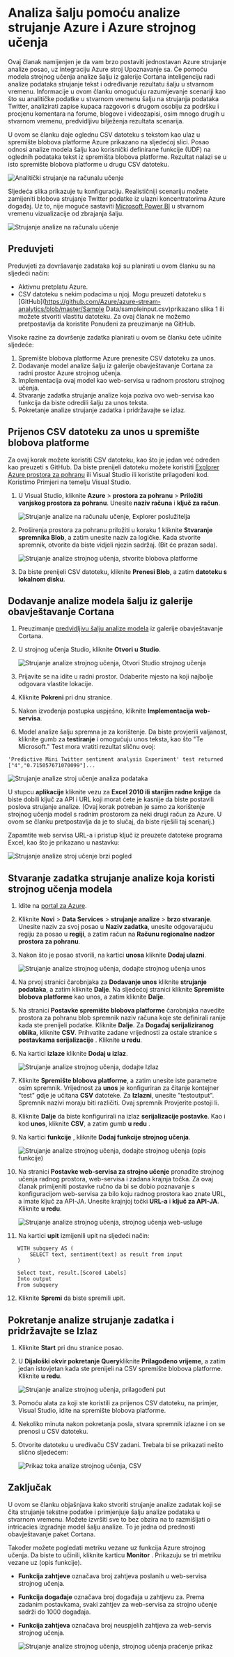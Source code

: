 <properties
    pageTitle="Analiza šalju pomoću analize strujanje Azure i Azure strojnog učenja | Microsoft Azure"
    description="Kako koristiti korisnički definirana funkcija i strojnog učenja u analize toka posla"
    keywords=""
    documentationCenter=""
    services="stream-analytics"
    authors="jeffstokes72"
    manager="jhubbard"
    editor="cgronlun"
/>


<tags 
    ms.service="stream-analytics" 
    ms.devlang="na" 
    ms.topic="article" 
    ms.tgt_pltfrm="na" 
    ms.workload="data-services" 
    ms.date="10/04/2016" 
    ms.author="jeffstok"
/>

# <a name="sentiment-analysis-by-using-azure-stream-analytics-and-azure-machine-learning"></a>Analiza šalju pomoću analize strujanje Azure i Azure strojnog učenja #

Ovaj članak namijenjen je da vam brzo postaviti jednostavan Azure strujanje analize posao, uz integraciju Azure stroj Upoznavanje sa. Će pomoću modela strojnog učenja analize šalju iz galerije Cortana inteligenciju radi analize podataka strujanje tekst i određivanje rezultatu šalju u stvarnom vremenu. Informacije u ovom članku omogućuju razumijevanje scenariji kao što su analitičke podatke u stvarnom vremenu šalju na strujanja podataka Twitter, analizirati zapise kupaca razgovori s drugom osoblju za podršku i procjenu komentara na forume, blogove i videozapisi, osim mnogo drugih u stvarnom vremenu, predvidljivu bilježenja rezultata scenarija.

U ovom se članku daje oglednu CSV datoteku s tekstom kao ulaz u spremište blobova platforme Azure prikazano na sljedećoj slici. Posao odnosi analize modela šalju kao korisnički definirane funkcije (UDF) na oglednih podataka tekst iz spremišta blobova platforme. Rezultat nalazi se u isto spremište blobova platforme u drugu CSV datoteku. 

![Analitički strujanje na računalu učenje](./media/stream-analytics-machine-learning-integration-tutorial/stream-analytics-machine-learning-integration-tutorial-figure-2.png)  

Sljedeća slika prikazuje tu konfiguraciju. Realističniji scenariju možete zamijeniti blobova strujanje Twitter podatke iz ulazni koncentratorima Azure događaj. Uz to, nije moguće sastaviti [Microsoft Power BI](https://powerbi.microsoft.com/) u stvarnom vremenu vizualizacije od zbrajanja šalju.    

![Strujanje analize na računalu učenje](./media/stream-analytics-machine-learning-integration-tutorial/stream-analytics-machine-learning-integration-tutorial-figure-1.png)  

## <a name="prerequisites"></a>Preduvjeti

Preduvjeti za dovršavanje zadataka koji su planirati u ovom članku su na sljedeći način:

-   Aktivnu pretplatu Azure.
-   CSV datoteku s nekim podacima u njoj. Mogu preuzeti datoteku s [GitHub](https://github.com/Azure/azure-stream-analytics/blob/master/Sample Data/sampleinput.csv)prikazano slika 1 ili možete stvoriti vlastitu datoteku. Za ovaj članak ne možemo pretpostavlja da koristite Ponuđeni za preuzimanje na GitHub.

Visoke razine za dovršenje zadatka planirati u ovom se članku ćete učinite sljedeće:

1.  Spremište blobova platforme Azure prenesite CSV datoteku za unos.
2.  Dodavanje model analize šalju iz galerije obavještavanje Cortana za radni prostor Azure strojnog učenja.
3.  Implementacija ovaj model kao web-servisa u radnom prostoru strojnog učenja.
4.  Stvaranje zadatka strujanje analize koja poziva ovo web-servisa kao funkcija da biste odredili šalju za unos teksta.
5.  Pokretanje analize strujanje zadatka i pridržavajte se izlaz.

## <a name="upload-the-csv-input-file-to-blob-storage"></a>Prijenos CSV datoteku za unos u spremište blobova platforme

Za ovaj korak možete koristiti CSV datoteku, kao što je jedan već određen kao preuzeti s GitHub. Da biste prenijeli datoteku možete koristiti [Explorer Azure prostora za pohranu](http://storageexplorer.com/) ili Visual Studio ili koristite prilagođeni kod. Koristimo Primjeri na temelju Visual Studio.

1.  U Visual Studio, kliknite **Azure** > **prostora za pohranu** > **Priložiti vanjskog prostora za pohranu**. Unesite **naziv računa** i **ključ za račun**.  

    ![Strujanje analize na računalu učenje, Explorer poslužitelja](./media/stream-analytics-machine-learning-integration-tutorial/stream-analytics-machine-learning-integration-tutorial-server-explorer.png)  

2.  Proširenja prostora za pohranu priložiti u koraku 1 kliknite **Stvaranje spremnika Blob**, a zatim unesite naziv za logičke. Kada stvorite spremnik, otvorite da biste vidjeli njezin sadržaj. (Bit će prazan sada).  

    ![Strujanje analize strojnog učenja, stvorite blobova platforme](./media/stream-analytics-machine-learning-integration-tutorial/stream-analytics-machine-learning-integration-tutorial-create-blob.png)  

3.  Da biste prenijeli CSV datoteku, kliknite **Prenesi Blob**, a zatim **datoteku s lokalnom disku**.  

## <a name="add-the-sentiment-analytics-model-from-the-cortana-intelligence-gallery"></a>Dodavanje analize modela šalju iz galerije obavještavanje Cortana

1.  Preuzimanje [predvidljivu šalju analize modela](https://gallery.cortanaintelligence.com/Experiment/Predictive-Mini-Twitter-sentiment-analysis-Experiment-1) iz galerije obavještavanje Cortana.  
2.  U strojnog učenja Studio, kliknite **Otvori u Studio**.  

    ![Strujanje analize strojnog učenja, Otvori Studio strojnog učenja](./media/stream-analytics-machine-learning-integration-tutorial/stream-analytics-machine-learning-integration-tutorial-open-ml-studio.png)  

3.  Prijavite se na idite u radni prostor. Odaberite mjesto na koji najbolje odgovara vlastite lokacije.
4.  Kliknite **Pokreni** pri dnu stranice.  
5.  Nakon izvođenja postupka uspješno, kliknite **Implementacija web-servisa**.
6.  Model analize šalju spremna je za korištenje. Da biste provjerili valjanost, kliknite gumb za **testiranje** i omogućuju unos teksta, kao što "Te Microsoft." Test mora vratiti rezultat sličnu ovoj:

`'Predictive Mini Twitter sentiment analysis Experiment' test returned ["4","0.715057671070099"]...`  

![Strujanje analize stroj učenje analiza podataka](./media/stream-analytics-machine-learning-integration-tutorial/stream-analytics-machine-learning-integration-tutorial-analysis-data.png)  

U stupcu **aplikacije** kliknite vezu za **Excel 2010 ili starijim radne knjige** da biste dobili ključ za API i URL koji morat ćete je kasnije da biste postavili poslova strujanje analize. (Ovaj korak potreban je samo za korištenje strojnog učenja model s radnim prostorom za neki drugi račun za Azure. U ovom se članku pretpostavlja da je to slučaj, da biste riješili taj scenarij.)  

Zapamtite web servisa URL-a i pristup ključ iz preuzete datoteke programa Excel, kao što je prikazano u nastavku:  

![Strujanje analize stroj učenje brzi pogled](./media/stream-analytics-machine-learning-integration-tutorial/stream-analytics-machine-learning-integration-tutorial-quick-glance.png)  

## <a name="create-a-stream-analytics-job-that-uses-the-machine-learning-model"></a>Stvaranje zadatka strujanje analize koja koristi strojnog učenja modela

1.  Idite na [portal za Azure](https://manage.windowsazure.com).  
2.  Kliknite **Novi** > **Data Services** > **strujanje analize** > **brzo stvaranje**. Unesite naziv za svoj posao u **Naziv zadatka**, unesite odgovarajuću regiju za posao u **regiji**, a zatim račun na **Računu regionalne nadzor prostora za pohranu**.    
3.  Nakon što je posao stvorili, na kartici **unosa** kliknite **Dodaj ulazni**.  

    ![Strujanje analize strojnog učenja, dodajte strojnog učenja unos](./media/stream-analytics-machine-learning-integration-tutorial/stream-analytics-machine-learning-integration-tutorial-add-input-screen.png)  

4.  Na prvoj stranici čarobnjaka za **Dodavanje unos** kliknite **strujanje podataka**, a zatim kliknite **Dalje**. Na sljedećoj stranici kliknite **Spremište blobova platforme** kao unos, a zatim kliknite **Dalje**.  
5.  Na stranici **Postavke spremište blobova platforme** čarobnjaka navedite prostora za pohranu blob spremnik naziv računa koje ste definirali ranije kada ste prenijeli podatke. Kliknite **Dalje**. Za **Događaj serijaliziranog oblika**, kliknite **CSV**. Prihvatite zadane vrijednosti za ostale stranice s **postavkama serijalizacije** . Kliknite **u redu**.  
6.  Na kartici **izlaze** kliknite **Dodaj u izlaz**.  

    ![Strujanje analize strojnog učenja, dodajte Izlaz](./media/stream-analytics-machine-learning-integration-tutorial/stream-analytics-machine-learning-integration-tutorial-add-output-screen.png)  

7.  Kliknite **Spremište blobova platforme**, a zatim unesite iste parametre osim spremnik. Vrijednost za **unos** je konfiguriran za čitanje kontejner "test" gdje je učitana **CSV** datoteke. Za **Izlazni**, unesite "testoutput". Spremnik nazivi moraju biti različiti. Ovaj spremnik Provjerite postoji li.     
8.  Kliknite **Dalje** da biste konfigurirali na izlaz **serijalizacije postavke**. Kao i kod **unos**, kliknite **CSV**, a zatim gumb **u redu** .
9.  Na kartici **funkcije** , kliknite **Dodaj funkcije strojnog učenja**.  

    ![Strujanje analize strojnog učenja, dodajte strojnog učenja (opis funkcije)](./media/stream-analytics-machine-learning-integration-tutorial/stream-analytics-machine-learning-integration-tutorial-add-ml-function.png)  

10. Na stranici **Postavke web-servisa za strojno učenje** pronađite strojnog učenja radnog prostora, web-servisa i zadana krajnja točka. Za ovaj članak primijeniti postavke ručno da bi se dobio poznavanje s konfiguracijom web-servisa za bilo koju radnog prostora kao znate URL, a imate ključ za API-JA. Unesite krajnjoj točki **URL-a** i **ključ za API-JA**. Kliknite **u redu**.    

    ![Strujanje analize strojnog učenja, strojnog učenja web-usluge](./media/stream-analytics-machine-learning-integration-tutorial/stream-analytics-machine-learning-integration-tutorial-ml-web-service.png)    

11. Na kartici **upit** izmijenili upit na sljedeći način:    

 ```
    WITH subquery AS (  
        SELECT text, sentiment(text) as result from input  
    )  
 
    Select text, result.[Scored Labels]  
    Into output  
    From subquery  
 ```    
12. Kliknite **Spremi** da biste spremili upit.

## <a name="start-the-stream-analytics-job-and-observe-the-output"></a>Pokretanje analize strujanje zadatka i pridržavajte se Izlaz

1.  Kliknite **Start** pri dnu stranice posao.
2.  U **Dijaloški okvir pokretanje Query**kliknite **Prilagođeno vrijeme**, a zatim jedan istovjetan kada ste prenijeli na CSV spremište blobova platforme. Kliknite **u redu**.  

    ![Strujanje analize strojnog učenja, prilagođeni put](./media/stream-analytics-machine-learning-integration-tutorial/stream-analytics-machine-learning-integration-tutorial-custom-time.png)  

3.  Pomoću alata za koji ste koristili za prijenos CSV datoteku, na primjer, Visual Studio, idite na spremište blobova platforme.
4.  Nekoliko minuta nakon pokretanja posla, stvara spremnik izlazne i on se prenosi u CSV datoteku.  
5.  Otvorite datoteku u uređivaču CSV zadani. Trebala bi se prikazati nešto slično sljedećem:  

    ![Prikaz toka analize strojnog učenja, CSV](./media/stream-analytics-machine-learning-integration-tutorial/stream-analytics-machine-learning-integration-tutorial-csv-view.png)  

## <a name="conclusion"></a>Zaključak

U ovom se članku objašnjava kako stvoriti strujanje analize zadatak koji se čita strujanje tekstne podatke i primjenjuje šalju analize podataka u stvarnom vremenu. Možete izvršiti sve to bez obzira na to razmišljati o intricacies izgradnje model šalju analize. To je jedna od prednosti obavještavanje paket Cortana.

Također možete pogledati metriku vezane uz funkcija Azure strojnog učenja. Da biste to učinili, kliknite karticu **Monitor** . Prikazuju se tri metriku vezane uz (opis funkcije).  

- **Funkcija zahtjeve** označava broj zahtjeva poslanih u web-servisa strojnog učenja.  
- **Funkcija događaje** označava broj događaja u zahtjevu za. Prema zadanim postavkama, svaki zahtjev za web-servisa za strojno učenje sadrži do 1000 događaja.  
- **Funkcija zahtjeva** označava broj neuspjelih zahtjeva za web-servis strojnog učenja.  

    ![Strujanje analize strojnog učenja, strojnog učenja praćenje prikaz](./media/stream-analytics-machine-learning-integration-tutorial/stream-analytics-machine-learning-integration-tutorial-ml-monitor-view.png)  
